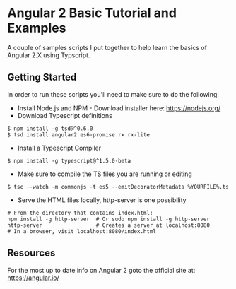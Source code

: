 # Angular 2 Basic Tutorial and Examples

A couple of samples scripts I put together to help learn the basics of Angular 2.X using Typscript.

## Getting Started

In order to run these scripts you'll need to make sure to do the following:

* Install Node.js and NPM - Download installer here: https://nodejs.org/
* Download Typescript definitions
```
$ npm install -g tsd@^0.6.0
$ tsd install angular2 es6-promise rx rx-lite
```
* Install a Typescript Compiler
```
$ npm install -g typescript@^1.5.0-beta
```
* Make sure to compile the TS files you are running or editing
```
$ tsc --watch -m commonjs -t es5 --emitDecoratorMetadata %YOURFILE%.ts
```
* Serve the HTML files locally, http-server is one possibility
```
# From the directory that contains index.html:
npm install -g http-server  # Or sudo npm install -g http-server
http-server                 # Creates a server at localhost:8080
# In a browser, visit localhost:8080/index.html
```

## Resources

For the most up to date info on Angular 2 goto the official site at: https://angular.io/